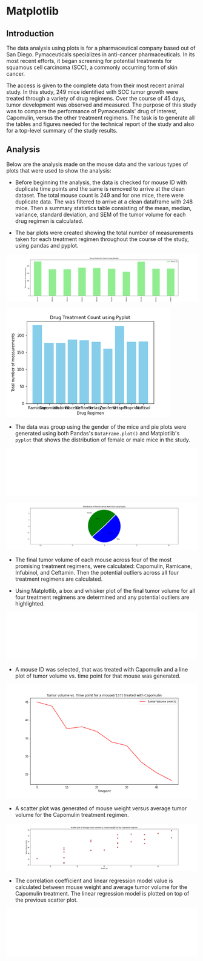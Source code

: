 # Matplotlib

## Introduction

The data analysis using plots is for a pharmaceutical company based out of San Diego. Pymaceuticals specializes in anti-cancer pharmaceuticals. In its most recent efforts, it began screening for potential treatments for squamous cell carcinoma (SCC), a commonly occurring form of skin cancer.

The access is given to the complete data from their most recent animal study. In this study, 249 mice identified with SCC tumor growth were treated through a variety of drug regimens. Over the course of 45 days, tumor development was observed and measured. The purpose of this study was to compare the performance of Pymaceuticals' drug of interest, Capomulin, versus the other treatment regimens. The task is to generate all the tables and figures needed for the technical report of the study and also for a top-level summary of the study results.

## Analysis

Below are the analysis made on the mouse data and the various types of plots that were used to show the analysis:

* Before beginning the analysis, the data is checked for mouse ID with duplicate time points and the same is removed to arrive at the clean dataset. The total mouse count is 249 and for one mice, there were duplicate data. The was filtered to arrive at a clean dataframe with 248 mice. Then a summary statistics table consisting of the mean, median, variance, standard deviation, and SEM of the tumor volume for each drug regimen is calculated. 

* The bar plots were created showing the total number of measurements taken for each treatment regimen throughout the course of the study, using pandas and pyplot.

![PandasBarPlot](Images/TotalMeasurementsPandas.png)

![PyplotBarPlot](Images/TotalMeasurementsPyplot.png)

* The data was group using the gender of the mice and pie plots were generated using both Pandas's `DataFrame.plot()` and Matplotlib's `pyplot` that shows the distribution of female or male mice in the study.

![PandasPiePlot](Images/Piechartusingpandas.png)

![PiePyPlot](Images/PiechartusingPyplot.png)

* The final tumor volume of each mouse across four of the most promising treatment regimens, were calculated: Capomulin, Ramicane, Infubinol, and Ceftamin. Then the potential outliers across all four treatment regimens are calculated.

* Using Matplotlib, a box and whisker plot of the final tumor volume for all four treatment regimens are determined and any potential outliers are highlighted.

![BoxPlot](Images/Boxplots.png)

* A mouse ID was selected, that was treated with Capomulin and a line plot of tumor volume vs. time point for that mouse was generated.

![LinePlot](Images/Line_plot_Capomulin.png)

* A scatter plot was generated of mouse weight versus average tumor volume for the Capomulin treatment regimen.

![ScatterPlot](Images/Scatterplot.png)

* The correlation coefficient and linear regression model value is calculated between mouse weight and average tumor volume for the Capomulin treatment. The linear regression model is plotted on top of the previous scatter plot.

![CorrelationLinearRegression](Images/CorrelationRegression.png)
